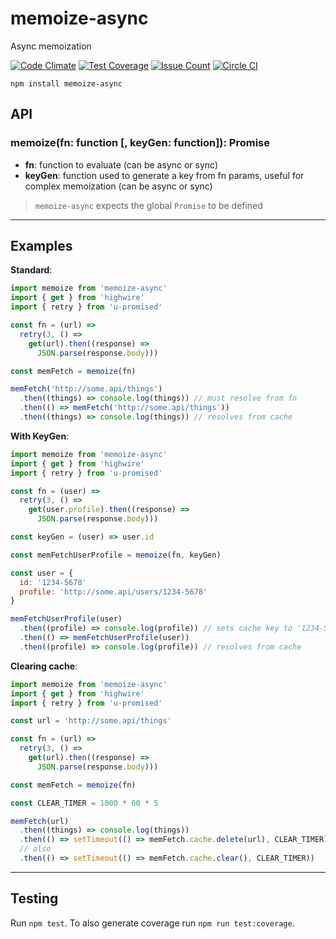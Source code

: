 # memoize-async

Async memoization

[![Code Climate](https://codeclimate.com/github/kkemple/memoize-async/badges/gpa.svg)](https://codeclimate.com/github/kkemple/memoize-async)
[![Test Coverage](https://codeclimate.com/github/kkemple/memoize-async/badges/coverage.svg)](https://codeclimate.com/github/kkemple/memoize-async)
[![Issue Count](https://codeclimate.com/github/kkemple/memoize-async/badges/issue_count.svg)](https://codeclimate.com/github/kkemple/memoize-async)
[![Circle CI](https://circleci.com/gh/kkemple/memoize-async.svg?style=svg)](https://circleci.com/gh/kkemple/memoize-async)

`npm install memoize-async`

## API

### memoize(fn: function [, keyGen: function]): Promise

- **fn**: function to evaluate (can be async or sync)
- **keyGen**: function used to generate a key from fn params, useful for complex memoization (can be async or sync)

> `memoize-async` expects the global `Promise` to be defined

___

## Examples

**Standard**:

```javascript
import memoize from 'memoize-async'
import { get } from 'highwire'
import { retry } from 'u-promised'

const fn = (url) =>
  retry(3, () =>
    get(url).then((response) =>
      JSON.parse(response.body)))

const memFetch = memoize(fn)

memFetch('http://some.api/things')
  .then((things) => console.log(things)) // must resolve from fn
  .then(() => memFetch('http://some.api/things'))
  .then((things) => console.log(things)) // resolves from cache

```

**With KeyGen**:

```javascript
import memoize from 'memoize-async'
import { get } from 'highwire'
import { retry } from 'u-promised'

const fn = (user) =>
  retry(3, () =>
    get(user.profile).then((response) =>
      JSON.parse(response.body)))

const keyGen = (user) => user.id

const memFetchUserProfile = memoize(fn, keyGen)

const user = {
  id: '1234-5678'
  profile: 'http://some.api/users/1234-5678'
}

memFetchUserProfile(user)
  .then((profile) => console.log(profile)) // sets cache key to '1234-5678'
  .then(() => memFetchUserProfile(user))
  .then((profile) => console.log(profile)) // resolves from cache

```

**Clearing cache**:

```javascript
import memoize from 'memoize-async'
import { get } from 'highwire'
import { retry } from 'u-promised'

const url = 'http://some.api/things'

const fn = (url) =>
  retry(3, () =>
    get(url).then((response) =>
      JSON.parse(response.body)))

const memFetch = memoize(fn)

const CLEAR_TIMER = 1000 * 60 * 5

memFetch(url)
  .then((things) => console.log(things))
  .then(() => setTimeout(() => memFetch.cache.delete(url), CLEAR_TIMER))
  // also
  .then(() => setTimeout(() => memFetch.cache.clear(), CLEAR_TIMER))

```

___

## Testing
Run `npm test`. To also generate coverage run `npm run test:coverage`.
